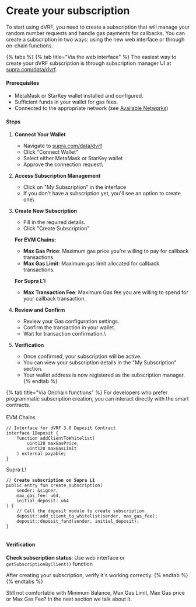 # Create your subscription

To start using dVRF, you need to create a subscription that will manage your random number requests and handle gas payments for callbacks. You can create a subscription in two ways: using the new web interface or through on-chain functions.

{% tabs %}
{% tab title="Via the web interface" %}
The easiest way to create your dVRF subscription is through subscription manager UI at [supra.com/data/dvrf](https://supra.com/data/dvrf).

#### Prerequisites

* MetaMask or StarKey wallet installed and configured.
* Sufficient funds in your wallet for gas fees.
* Connected to the appropriate network (see [Available Networks](https://docs.supra.com/dvrf/networks))

#### Steps

1. **Connect Your Wallet**
   * Navigate to [supra.com/data/dvrf](https://supra.com/data/dvrf)
   * Click "Connect Wallet"
   * Select either MetaMask or StarKey wallet
   * Approve the connection request\

2. **Access Subscription Management**
   * Click on "My Subscription" in the interface
   * If you don't have a subscription yet, you'll see an option to create one\

3.  **Create New Subscription**

    * Fill in the required details.
    * Click "Create Subscription"

    **For EVM Chains:**

    * **Max Gas Price**: Maximum gas price you're willing to pay for callback transactions.
    * **Max Gas Limit**: Maximum gas limit allocated for callback transactions.

    **For Supra L1:**

    * **Max Transaction Fee**: Maximum Gas fee you are willing to spend for your callback transaction.


4. **Review and Confirm**
   * Review your Gas configuration settings.
   * Confirm the transaction in your wallet.
   * Wait for transaction confirmation.\

5. **Verification**
   * Once confirmed, your subscription will be active.
   * You can view your subscription details in the "My Subscription" section.
   * Your wallet address is now registered as the subscription manager.
{% endtab %}

{% tab title="Via Onchain functions" %}
For developers who prefer programmatic subscription creation, you can interact directly with the smart contracts.\
\
EVM Chains

```solidity
// Interface for dVRF 3.0 Deposit Contract
interface IDeposit {
    function addClientToWhitelist(
        uint128 maxGasPrice, 
        uint128 maxGasLimit
    ) external payable;
}
```



Supra L1

<pre class="language-solidity"><code class="lang-solidity"><strong>// Create subscription on Supra L1
</strong>public entry fun create_subscription(
    sender: &#x26;signer,
    max_gas_fee: u64,
    initial_deposit: u64
) {
    // Call the deposit module to create subscription
    deposit::add_client_to_whitelist(sender, max_gas_fee);
    deposit::deposit_fund(sender, initial_deposit);
}

</code></pre>

#### Verification

**Check subscription status**: Use web interface or `getSubscriptionByClient()` function

After creating your subscription, verify it's working correctly.
{% endtab %}
{% endtabs %}



Still not comfortable with Minimum Balance,  Max Gas Limit, Max Gas price or Max Gas Fee? In the next section we talk about it.&#x20;

